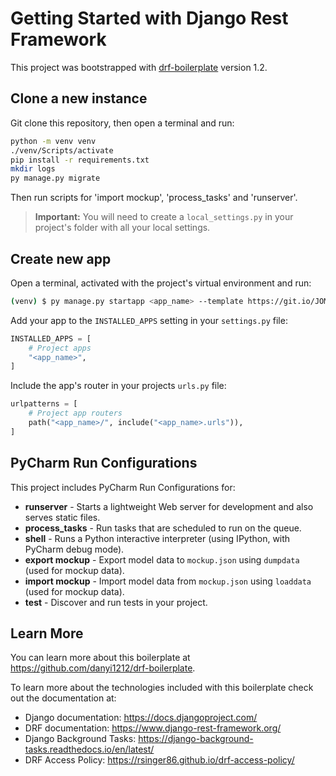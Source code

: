 # Getting Started with Django Rest Framework

This project was bootstrapped with [drf-boilerplate](https://github.com/danyi1212/drf-boilerplate) version 1.2.

## Clone a new instance

Git clone this repository, then open a terminal and run:

```bash
python -m venv venv
./venv/Scripts/activate
pip install -r requirements.txt
mkdir logs
py manage.py migrate
```

Then run scripts for 'import mockup', 'process_tasks' and 'runserver'.

> **Important:** You will need to create a `local_settings.py` in your project's folder with all your local settings.

## Create new app

Open a terminal, activated with the project's virtual environment and run:

``` bash
(venv) $ py manage.py startapp <app_name> --template https://git.io/JOM5y
```

Add your app to the `INSTALLED_APPS` setting in your `settings.py` file:

``` python
INSTALLED_APPS = [
    # Project apps
    "<app_name>",
]
```

Include the app's router in your projects `urls.py` file:

``` python
urlpatterns = [
    # Project app routers
    path("<app_name>/", include("<app_name>.urls")),
]
```

## PyCharm Run Configurations

This project includes PyCharm Run Configurations for:

* **runserver** - Starts a lightweight Web server for development and also serves static files.
* **process_tasks** - Run tasks that are scheduled to run on the queue.
* **shell** - Runs a Python interactive interpreter (using IPython, with PyCharm debug mode).
* **export mockup** - Export model data to `mockup.json` using `dumpdata` (used for mockup data).
* **import mockup** - Import model data from `mockup.json` using `loaddata` (used for mockup data).
* **test** - Discover and run tests in your project.

## Learn More

You can learn more about this boilerplate at <https://github.com/danyi1212/drf-boilerplate>.

To learn more about the technologies included with this boilerplate check out the documentation at:

* Django documentation: <https://docs.djangoproject.com/>
* DRF documentation: <https://www.django-rest-framework.org/>
* Django Background Tasks: <https://django-background-tasks.readthedocs.io/en/latest/>
* DRF Access Policy: <https://rsinger86.github.io/drf-access-policy/>
